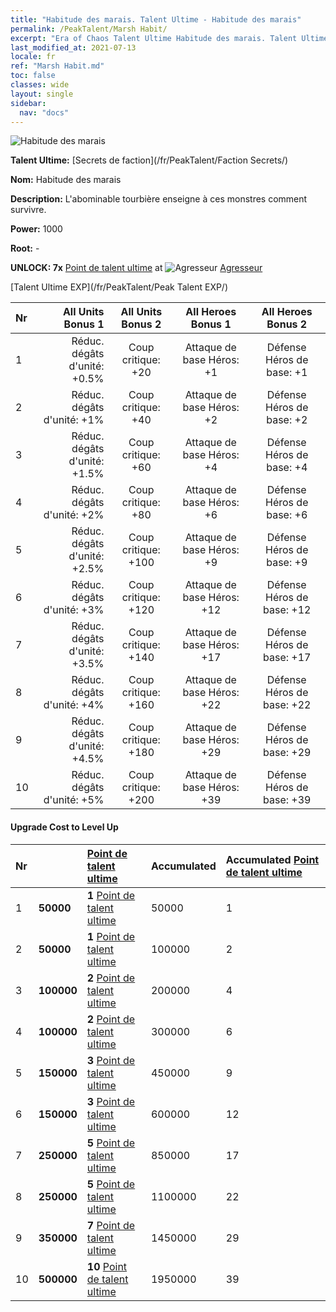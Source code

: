 ```yaml
---
title: "Habitude des marais. Talent Ultime - Habitude des marais"
permalink: /PeakTalent/Marsh Habit/
excerpt: "Era of Chaos Talent Ultime Habitude des marais. Talent Ultime Habitude des marais. Habitude des marais"
last_modified_at: 2021-07-13
locale: fr
ref: "Marsh Habit.md"
toc: false
classes: wide
layout: single
sidebar:
  nav: "docs"
---
```


  ![Habitude des marais](/images/pt/talent_3005.png)

  **Talent Ultime:** [Secrets de faction](/fr/PeakTalent/Faction Secrets/)

  **Nom:** Habitude des marais

  **Description:** L'abominable tourbière enseigne à ces monstres comment survivre.

  **Power:** 1000

  **Root:** -

  **UNLOCK: 7x** [Point de talent ultime](/ItemsFR/con_934/) at ![Agresseur](/images/pt/talent_3004.png) [Agresseur](/fr/PeakTalent/Aggressor/)

  [Talent Ultime EXP](/fr/PeakTalent/Peak Talent EXP/)

  | Nr | All Units Bonus 1 | All Units Bonus 2 | All Heroes Bonus 1 | All Heroes Bonus 2 |
  |:---|--------------:|:-------------:|:-------------:|:-------------:|
  | 1 | Réduc. dégâts d'unité: +0.5% | Coup critique: +20 | Attaque de base Héros: +1 | Défense Héros de base: +1 |
  | 2 | Réduc. dégâts d'unité: +1% | Coup critique: +40 | Attaque de base Héros: +2 | Défense Héros de base: +2 |
  | 3 | Réduc. dégâts d'unité: +1.5% | Coup critique: +60 | Attaque de base Héros: +4 | Défense Héros de base: +4 |
  | 4 | Réduc. dégâts d'unité: +2% | Coup critique: +80 | Attaque de base Héros: +6 | Défense Héros de base: +6 |
  | 5 | Réduc. dégâts d'unité: +2.5% | Coup critique: +100 | Attaque de base Héros: +9 | Défense Héros de base: +9 |
  | 6 | Réduc. dégâts d'unité: +3% | Coup critique: +120 | Attaque de base Héros: +12 | Défense Héros de base: +12 |
  | 7 | Réduc. dégâts d'unité: +3.5% | Coup critique: +140 | Attaque de base Héros: +17 | Défense Héros de base: +17 |
  | 8 | Réduc. dégâts d'unité: +4% | Coup critique: +160 | Attaque de base Héros: +22 | Défense Héros de base: +22 |
  | 9 | Réduc. dégâts d'unité: +4.5% | Coup critique: +180 | Attaque de base Héros: +29 | Défense Héros de base: +29 |
  | 10 | Réduc. dégâts d'unité: +5% | Coup critique: +200 | Attaque de base Héros: +39 | Défense Héros de base: +39 |


#### Upgrade Cost to Level Up

  | Nr | <i class="fas fa-coins"/> | [Point de talent ultime](/ItemsFR/con_934/) | Accumulated <i class="fas fa-coins"/> | Accumulated [Point de talent ultime](/ItemsFR/con_934/) |
  |:---|:--------------|:-------------|:-------------|:-------------|
  | 1 | **50000** | **1** [Point de talent ultime](/ItemsFR/con_934/) | 50000 | 1 |
  | 2 | **50000** | **1** [Point de talent ultime](/ItemsFR/con_934/) | 100000 | 2 |
  | 3 | **100000** | **2** [Point de talent ultime](/ItemsFR/con_934/) | 200000 | 4 |
  | 4 | **100000** | **2** [Point de talent ultime](/ItemsFR/con_934/) | 300000 | 6 |
  | 5 | **150000** | **3** [Point de talent ultime](/ItemsFR/con_934/) | 450000 | 9 |
  | 6 | **150000** | **3** [Point de talent ultime](/ItemsFR/con_934/) | 600000 | 12 |
  | 7 | **250000** | **5** [Point de talent ultime](/ItemsFR/con_934/) | 850000 | 17 |
  | 8 | **250000** | **5** [Point de talent ultime](/ItemsFR/con_934/) | 1100000 | 22 |
  | 9 | **350000** | **7** [Point de talent ultime](/ItemsFR/con_934/) | 1450000 | 29 |
  | 10 | **500000** | **10** [Point de talent ultime](/ItemsFR/con_934/) | 1950000 | 39 |

